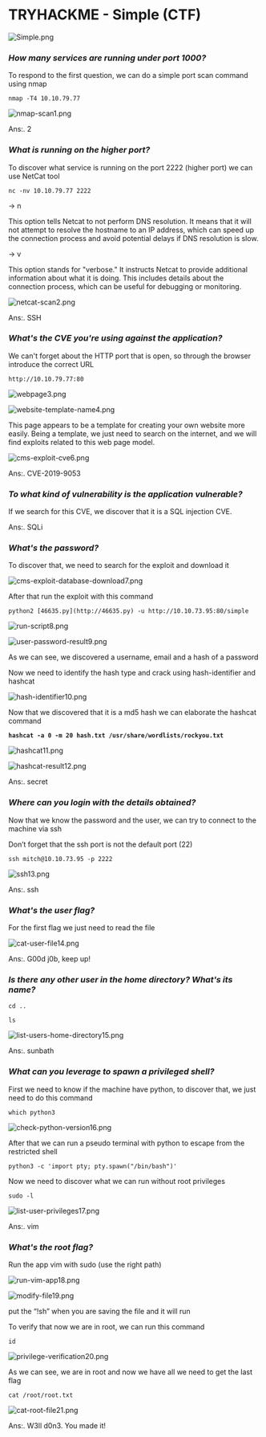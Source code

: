 # TRYHACKME - Simple (CTF)

![Simple.png](img/Simple.png)

### *How many services are running under port 1000?*

To respond to the first question, we can do a simple port scan  command using nmap

`nmap -T4 10.10.79.77` 

![nmap-scan1.png](img/nmap-scan1.png)

Ans:. 2

### *What is running on the higher port?*

To discover what service is running on the port 2222 (higher port) we can use NetCat tool

`nc -nv 10.10.79.77 2222`

→ n

This option tells Netcat to not perform DNS resolution. It means that it will not attempt to resolve the hostname to an IP address, which can speed up the connection process and avoid potential delays if DNS resolution is slow.

→ v

This option stands for "verbose." It instructs Netcat to provide additional information about what it is doing. This includes details about the connection process, which can be useful for debugging or monitoring.

![netcat-scan2.png](img/netcat-scan2.png)

Ans:. SSH

### *What's the CVE you're using against the application?*

We can't forget about the HTTP port that is open, so through the browser introduce the correct URL

`http://10.10.79.77:80`

![webpage3.png](img/webpage3.png)

![website-template-name4.png](img/website-template-name4.png)

This page appears to be a template for creating your own website more easily. Being a template, we just need to search on the internet, and we will find exploits related to this web page model.

![cms-exploit-cve6.png](img/cms-exploit-cve6.png)

Ans:. CVE-2019-9053

### *To what kind of vulnerability is the application vulnerable?*

If we search for this CVE, we discover that it is a SQL injection CVE.

Ans:. SQLi

### *What's the password?*

To discover that, we need to search for the exploit and download it

![cms-exploit-database-download7.png](img/cms-exploit-database-download7.png)

After that run the exploit with this command

`python2 [46635.py](http://46635.py) -u http://10.10.73.95:80/simple`

![run-script8.png](img/run-script8.png)

![user-password-result9.png](user-password-result9.png)

As we can see, we discovered a username, email and a hash of a password

Now we need to identify the hash type and crack using hash-identifier and hashcat

![hash-identifier10.png](img/hash-identifier10.png)

Now that we discovered that it is a md5 hash we can elaborate the hashcat command

**`hashcat -a 0 -m 20 hash.txt /usr/share/wordlists/rockyou.txt`**

![hashcat11.png](img/hashcat11.png)

![hashcat-result12.png](img/hashcat-result12.png)

Ans:. secret

### *Where can you login with the details obtained?*

Now that we know the password and the user, we can try to connect to the machine via ssh

Don’t forget that the ssh port is not the default port (22) 

`ssh mitch@10.10.73.95 -p 2222`

![ssh13.png](img/ssh13.png)

Ans:. ssh

### *What's the user flag?*

For the first flag we just need to read the file

![cat-user-file14.png](img/cat-user-file14.png)

Ans:. G00d j0b, keep up!

### *Is there any other user in the home directory? What's its name?*

`cd ..`

`ls`

![list-users-home-directory15.png](img/list-users-home-directory15.png)

Ans:. sunbath

### *What can you leverage to spawn a privileged shell?*

First we need to know if the machine have python, to discover that, we just need to do this command

`which python3`

![check-python-version16.png](img/check-python-version16.png)

 After that we can run a pseudo terminal with python to escape from the restricted shell 

`python3 -c 'import pty; pty.spawn("/bin/bash")'`

Now we need to discover what we can run without root privileges

`sudo -l`

![list-user-privileges17.png](img/list-user-privileges17.png)

Ans:. vim

### *What's the root flag?*

Run the app vim with sudo (use the right path)

![run-vim-app18.png](img/run-vim-app18.png)

![modify-file19.png](img/modify-file19.png)

put the “!sh” when you are saving the file and it will run

To verify that now we are in root, we can run this command

`id`

![privilege-verification20.png](img/privilege-verification20.png)

As we can see, we are in root and now we have all we need to get the last flag

`cat /root/root.txt`

![cat-root-file21.png](img/cat-root-file21.png)

Ans:. W3ll d0n3. You made it!
